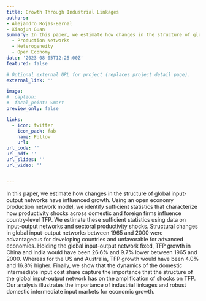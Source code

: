 ```yaml
---
title: Growth Through Industrial Linkages
authors:
- Alejandro Rojas-Bernal
- Xiaojun Guan
summary: In this paper, we estimate how changes in the structure of global input-output networks have influenced growth. Using an open economy production network model, we identify sufficient statistics that characterize how productivity shocks across domestic and foreign firms influence country-level TFP. We estimate these sufficient statistics using data on input-output networks and sectoral productivity shocks. Structural changes in global input-output networks between 1965 and 2000 were advantageous for developing countries and unfavorable for advanced economies. Holding the global input-output network fixed, TFP growth in China and India would have been 26.6% and 9.7% lower between 1965 and 2000. Whereas for the US and Australia, TFP growth would have been 4.0% and 16.8% higher. Finally, we show that the dynamics of the domestic intermediate input cost share capture the importance that the structure of the global input-output network has on the amplification of shocks on TFP. Our analysis illustrates the importance of industrial linkages and robust domestic intermediate input markets for economic growth. 
  - Production Networks
  - Heterogeneity
  - Open Economy
date: '2023-08-05T12:25:00Z'
featured: false

# Optional external URL for project (replaces project detail page).
external_link: ''

image:
#  caption: 
#  focal_point: Smart
preview_only: false

links:
  - icon: twitter
    icon_pack: fab
    name: Follow
    url: 
url_code: ''
url_pdf: ''
url_slides: ''
url_video: ''


---
```


In this paper, we estimate how changes in the structure of global input-output networks have influenced growth. Using an open economy production network model, we identify sufficient statistics that characterize how productivity shocks across domestic and foreign firms influence country-level TFP. We estimate these sufficient statistics using data on input-output networks and sectoral productivity shocks. Structural changes in global input-output networks between 1965 and 2000 were advantageous for developing countries and unfavorable for advanced economies. Holding the global input-output network fixed, TFP growth in China and India would have been 26.6% and 9.7% lower between 1965 and 2000. Whereas for the US and Australia, TFP growth would have been 4.0% and 16.8% higher. Finally, we show that the dynamics of the domestic intermediate input cost share capture the importance that the structure of the global input-output network has on the amplification of shocks on TFP. Our analysis illustrates the importance of industrial linkages and robust domestic intermediate input markets for economic growth. 
